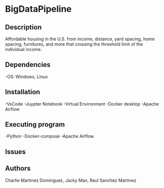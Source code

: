# BigDataPipeline

## Description
Affordable housing in the U.S. from income, distance, yard spacing, home spacing, furnitures, and more that crossing the threshold limit of the individual income.

## Dependencies
-OS: Windows, Linux

## Installation

-VsCode
-Juypter Notebook
-Virtual Environment
-Docker desktop
-Apache Airflow

## Executing program

-Python
-Docker-compose
-Apache Airflow

## Issues


## Authors

Charlie Martinez Dominguez,
Jacky Man,
Raul Sanchez Martinez
